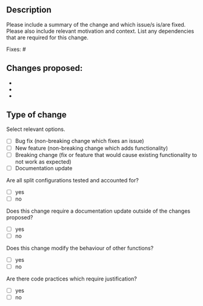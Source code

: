 ## Description

Please include a summary of the change and which issue/s is/are fixed.
Please also include relevant motivation and context. List any dependencies that are required for this change.

Fixes: #

Changes proposed:
-
-
-
-

## Type of change

Select relevant options.

- [ ] Bug fix (non-breaking change which fixes an issue)
- [ ] New feature (non-breaking change which adds functionality)
- [ ] Breaking change (fix or feature that would cause existing functionality to not work as expected)
- [ ] Documentation update

Are all split configurations tested and accounted for?
- [ ] yes
- [ ] no

Does this change require a documentation update outside of the changes proposed?
- [ ] yes
- [ ] no

Does this change modify the behaviour of other functions?
- [ ] yes
- [ ] no

Are there code practices which require justification?
- [ ] yes
- [ ] no
